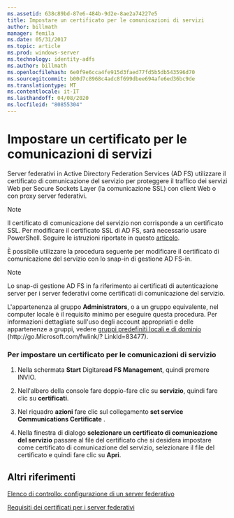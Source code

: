 ```yaml
---
ms.assetid: 638c89bd-87e6-484b-9d2e-8ae2a74227e5
title: Impostare un certificato per le comunicazioni di servizi
author: billmath
manager: femila
ms.date: 05/31/2017
ms.topic: article
ms.prod: windows-server
ms.technology: identity-adfs
ms.author: billmath
ms.openlocfilehash: 6e0f9e6cca4fe915d3faed77fd5b5db543596d70
ms.sourcegitcommit: b00d7c8968c4adc8f699dbee694afe6ed36bc9de
ms.translationtype: MT
ms.contentlocale: it-IT
ms.lasthandoff: 04/08/2020
ms.locfileid: "80855304"
---
```

# <a name="set-a-service-communications-certificate"></a>Impostare un certificato per le comunicazioni di servizi


Server federativi in Active Directory Federation Services \(AD FS\) utilizzare il certificato di comunicazione del servizio per proteggere il traffico dei servizi Web per Secure Sockets Layer \(la comunicazione SSL\) con client Web o con proxy server federativi.

> [!NOTE]  
> Il certificato di comunicazione del servizio non corrisponde a un certificato SSL. Per modificare il certificato SSL di AD FS, sarà necessario usare PowerShell. Seguire le istruzioni riportate in questo [articolo](https://docs.microsoft.com/windows-server/identity/ad-fs/operations/manage-ssl-certificates-ad-fs-wap).


È possibile utilizzare la procedura seguente per modificare il certificato di comunicazione del servizio con lo snap-in di gestione AD FS\-in.  

> [!NOTE]  
> Lo snap\-di gestione AD FS in fa riferimento ai certificati di autenticazione server per i server federativi come certificati di comunicazione del servizio.  

L'appartenenza al gruppo **Administrators**, o a un gruppo equivalente, nel computer locale è il requisito minimo per eseguire questa procedura.  Per informazioni dettagliate sull'uso degli account appropriati e delle appartenenze a gruppi, vedere [gruppi predefiniti locali e di dominio](https://go.microsoft.com/fwlink/?LinkId=83477) \(http:\/\/go.Microsoft.com\/fwlink\/? LinkId\=83477\).   

### <a name="to-set-a-service-communications-certificate"></a>Per impostare un certificato per le comunicazioni di servizio  

1.  Nella schermata **Start** Digitare**ad FS Management**, quindi premere INVIO.  

2.  Nell'albero della console fare doppio\-fare clic su **servizio**, quindi fare clic su **certificati**.  

3.  Nel riquadro **azioni** fare clic sul collegamento **set service Communications Certificate** .  

4.  Nella finestra di dialogo **selezionare un certificato di comunicazione del servizio** passare al file del certificato che si desidera impostare come certificato di comunicazione del servizio, selezionare il file del certificato e quindi fare clic su **Apri**.  

## <a name="additional-references"></a>Altri riferimenti  
[Elenco di controllo: configurazione di un server federativo](Checklist--Setting-Up-a-Federation-Server.md)  

[Requisiti dei certificati per i server federativi](https://technet.microsoft.com/library/dd807040.aspx)  
